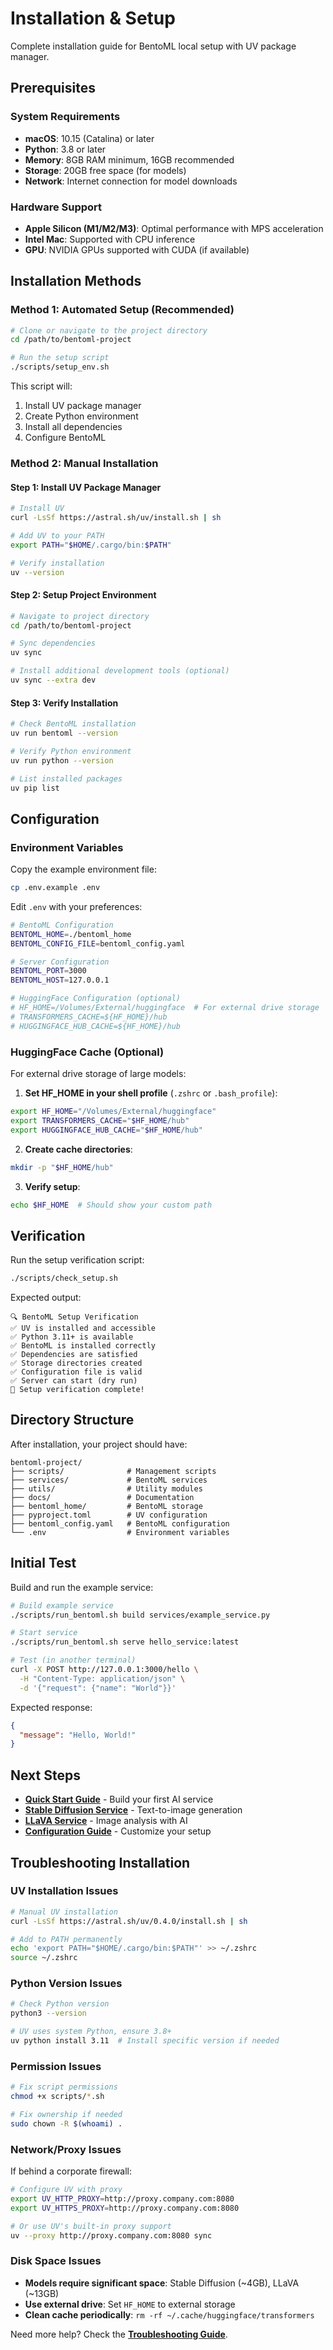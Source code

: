 # Installation & Setup

Complete installation guide for BentoML local setup with UV package manager.

## Prerequisites

### System Requirements
- **macOS**: 10.15 (Catalina) or later
- **Python**: 3.8 or later
- **Memory**: 8GB RAM minimum, 16GB recommended
- **Storage**: 20GB free space (for models)
- **Network**: Internet connection for model downloads

### Hardware Support
- **Apple Silicon (M1/M2/M3)**: Optimal performance with MPS acceleration
- **Intel Mac**: Supported with CPU inference
- **GPU**: NVIDIA GPUs supported with CUDA (if available)

## Installation Methods

### Method 1: Automated Setup (Recommended)

```bash
# Clone or navigate to the project directory
cd /path/to/bentoml-project

# Run the setup script
./scripts/setup_env.sh
```

This script will:
1. Install UV package manager
2. Create Python environment  
3. Install all dependencies
4. Configure BentoML

### Method 2: Manual Installation

#### Step 1: Install UV Package Manager
```bash
# Install UV
curl -LsSf https://astral.sh/uv/install.sh | sh

# Add UV to your PATH
export PATH="$HOME/.cargo/bin:$PATH"

# Verify installation
uv --version
```

#### Step 2: Setup Project Environment
```bash
# Navigate to project directory
cd /path/to/bentoml-project

# Sync dependencies
uv sync

# Install additional development tools (optional)
uv sync --extra dev
```

#### Step 3: Verify Installation
```bash
# Check BentoML installation
uv run bentoml --version

# Verify Python environment
uv run python --version

# List installed packages
uv pip list
```

## Configuration

### Environment Variables

Copy the example environment file:
```bash
cp .env.example .env
```

Edit `.env` with your preferences:
```bash
# BentoML Configuration
BENTOML_HOME=./bentoml_home
BENTOML_CONFIG_FILE=bentoml_config.yaml

# Server Configuration
BENTOML_PORT=3000
BENTOML_HOST=127.0.0.1

# HuggingFace Configuration (optional)
# HF_HOME=/Volumes/External/huggingface  # For external drive storage
# TRANSFORMERS_CACHE=${HF_HOME}/hub
# HUGGINGFACE_HUB_CACHE=${HF_HOME}/hub
```

### HuggingFace Cache (Optional)

For external drive storage of large models:

1. **Set HF_HOME in your shell profile** (`.zshrc` or `.bash_profile`):
```bash
export HF_HOME="/Volumes/External/huggingface"
export TRANSFORMERS_CACHE="$HF_HOME/hub"
export HUGGINGFACE_HUB_CACHE="$HF_HOME/hub"
```

2. **Create cache directories**:
```bash
mkdir -p "$HF_HOME/hub"
```

3. **Verify setup**:
```bash
echo $HF_HOME  # Should show your custom path
```

## Verification

Run the setup verification script:
```bash
./scripts/check_setup.sh
```

Expected output:
```
🔍 BentoML Setup Verification
✅ UV is installed and accessible
✅ Python 3.11+ is available
✅ BentoML is installed correctly
✅ Dependencies are satisfied
✅ Storage directories created
✅ Configuration file is valid
✅ Server can start (dry run)
🎉 Setup verification complete!
```

## Directory Structure

After installation, your project should have:
```
bentoml-project/
├── scripts/              # Management scripts
├── services/             # BentoML services
├── utils/                # Utility modules
├── docs/                 # Documentation
├── bentoml_home/         # BentoML storage
├── pyproject.toml        # UV configuration
├── bentoml_config.yaml   # BentoML configuration
└── .env                  # Environment variables
```

## Initial Test

Build and run the example service:
```bash
# Build example service
./scripts/run_bentoml.sh build services/example_service.py

# Start service
./scripts/run_bentoml.sh serve hello_service:latest

# Test (in another terminal)
curl -X POST http://127.0.0.1:3000/hello \
  -H "Content-Type: application/json" \
  -d '{"request": {"name": "World"}}'
```

Expected response:
```json
{
  "message": "Hello, World!"
}
```

## Next Steps

- **[Quick Start Guide](quick-start.md)** - Build your first AI service
- **[Stable Diffusion Service](services/stable-diffusion.md)** - Text-to-image generation
- **[LLaVA Service](services/llava-service.md)** - Image analysis with AI
- **[Configuration Guide](configuration.md)** - Customize your setup

## Troubleshooting Installation

### UV Installation Issues
```bash
# Manual UV installation
curl -LsSf https://astral.sh/uv/0.4.0/install.sh | sh

# Add to PATH permanently
echo 'export PATH="$HOME/.cargo/bin:$PATH"' >> ~/.zshrc
source ~/.zshrc
```

### Python Version Issues
```bash
# Check Python version
python3 --version

# UV uses system Python, ensure 3.8+
uv python install 3.11  # Install specific version if needed
```

### Permission Issues
```bash
# Fix script permissions
chmod +x scripts/*.sh

# Fix ownership if needed
sudo chown -R $(whoami) .
```

### Network/Proxy Issues
If behind a corporate firewall:
```bash
# Configure UV with proxy
export UV_HTTP_PROXY=http://proxy.company.com:8080
export UV_HTTPS_PROXY=http://proxy.company.com:8080

# Or use UV's built-in proxy support
uv --proxy http://proxy.company.com:8080 sync
```

### Disk Space Issues
- **Models require significant space**: Stable Diffusion (~4GB), LLaVA (~13GB)
- **Use external drive**: Set `HF_HOME` to external storage
- **Clean cache periodically**: `rm -rf ~/.cache/huggingface/transformers`

Need more help? Check the **[Troubleshooting Guide](troubleshooting.md)**.